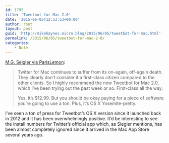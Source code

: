 ```yaml
---
id: 1795
title: 'Tweetbot for Mac 2.0'
date: '2015-06-05T12:53:53+00:00'
author: root
layout: post
guid: 'http://mikehaynes.micro.blog/2015/06/05/tweetbot-for-mac.html'
permalink: /2015/06/05/tweetbot-for-mac-2-0/
categories:
    - Note
---
```


[M.G. Seigler via ParisLemon](https://parislemon.com/post/120767162772/tweetbot-for-mac-20):

> Twitter for Mac continues to suffer from its on-again, off-again death. They clearly don’t consider it a first-class citizen compared to the other clients. So I highly recommend the new Tweetbot for Mac 2.0, which I’ve been trying out the past week or so. First-class all the way.
> 
>  Yes, it’s $12.99. But you should be okay paying for a piece of software you’re going to use a ton. Plus, it’s OS X Yosemite-pretty.

I’ve seen a ton of press for Tweetbot’s OS X version since it launched back in 2012 and it has been overwhelmingly positive. It’d be interesting to see the install numbers for Twitter’s official app which, as Siegler mentions, has been almost completely ignored since it arrived in the Mac App Store several years ago.